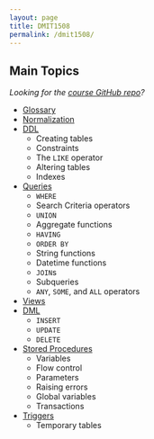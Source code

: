 ```yaml
---
layout: page
title: DMIT1508
permalink: /dmit1508/
---
```


## Main Topics

*Looking for the [course GitHub repo](https://github.com/dmarshNAIT/dmit1508)?*

- [Glossary](./glossary)
- [Normalization](./normalization)
- [DDL](./DDL)
  - Creating tables
  - Constraints
  - The `LIKE` operator
  - Altering tables
  - Indexes
- [Queries](./queries)
  - `WHERE`
  - Search Criteria operators
  - `UNION`
  - Aggregate functions
  - `HAVING`
  - `ORDER BY`
  - String functions
  - Datetime functions
  - `JOIN`s
  - Subqueries
  - `ANY`, `SOME`, and `ALL` operators
- [Views](./views)
- [DML](./DML)
  - `INSERT`
  - `UPDATE`
  - `DELETE`
- [Stored Procedures](./storedprocedures)
  - Variables
  - Flow control
  - Parameters
  - Raising errors
  - Global variables
  - Transactions
- [Triggers](./triggers)
  - Temporary tables


